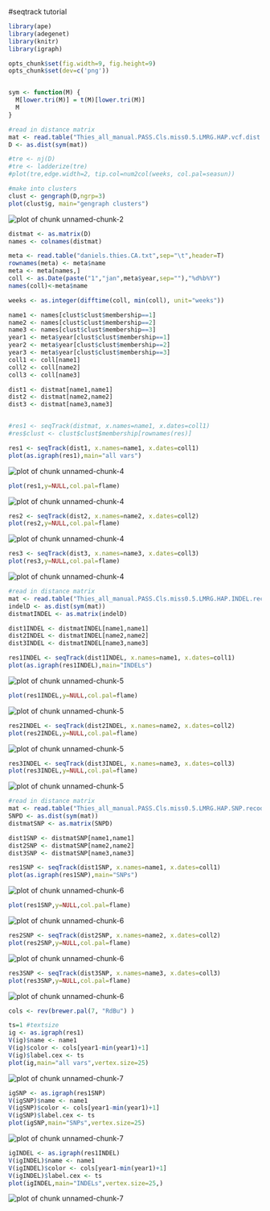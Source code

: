 #seqtrack tutorial  

```r
library(ape)
library(adegenet)
library(knitr)
library(igraph)

opts_chunk$set(fig.width=9, fig.height=9)
opts_chunk$set(dev=c('png'))


sym <- function(M) {
  M[lower.tri(M)] = t(M)[lower.tri(M)]
  M
}
```

```r
#read in distance matrix
mat <- read.table("Thies_all_manual.PASS.Cls.miss0.5.LMRG.HAP.vcf.dist.tab.txt",sep="\t")
D <- as.dist(sym(mat))

#tre <- nj(D)
#tre <- ladderize(tre)
#plot(tre,edge.width=2, tip.col=num2col(weeks, col.pal=seasun))

#make into clusters
clust <- gengraph(D,ngrp=3)
plot(clust$g, main="gengraph clusters")
```

![plot of chunk unnamed-chunk-2](figure/unnamed-chunk-2-1.png) 

```r
distmat <- as.matrix(D)
names <- colnames(distmat)
```


```r
meta <- read.table("daniels.thies.CA.txt",sep="\t",header=T)
rownames(meta) <- meta$name
meta <- meta[names,]
coll <- as.Date(paste("1","jan",meta$year,sep=""),"%d%b%Y")
names(coll)<-meta$name

weeks <- as.integer(difftime(coll, min(coll), unit="weeks"))

name1 <- names[clust$clust$membership==1]
name2 <- names[clust$clust$membership==2]
name3 <- names[clust$clust$membership==3]
year1 <- meta$year[clust$clust$membership==1]
year2 <- meta$year[clust$clust$membership==2]
year3 <- meta$year[clust$clust$membership==3]
coll1 <- coll[name1]
coll2 <- coll[name2]
coll3 <- coll[name3]
```


```r
dist1 <- distmat[name1,name1]
dist2 <- distmat[name2,name2]
dist3 <- distmat[name3,name3]


#res1 <- seqTrack(distmat, x.names=name1, x.dates=coll1)
#res$clust <- clust$clust$membership[rownames(res)]

res1 <- seqTrack(dist1, x.names=name1, x.dates=coll1)
plot(as.igraph(res1),main="all vars")
```

![plot of chunk unnamed-chunk-4](figure/unnamed-chunk-4-1.png) 

```r
plot(res1,y=NULL,col.pal=flame)
```

![plot of chunk unnamed-chunk-4](figure/unnamed-chunk-4-2.png) 

```r
res2 <- seqTrack(dist2, x.names=name2, x.dates=coll2)
plot(res2,y=NULL,col.pal=flame)
```

![plot of chunk unnamed-chunk-4](figure/unnamed-chunk-4-3.png) 

```r
res3 <- seqTrack(dist3, x.names=name3, x.dates=coll3)
plot(res3,y=NULL,col.pal=flame)
```

![plot of chunk unnamed-chunk-4](figure/unnamed-chunk-4-4.png) 




```r
#read in distance matrix
mat <- read.table("Thies_all_manual.PASS.Cls.miss0.5.LMRG.HAP.INDEL.recode.vcf.dist.tab.txt",sep="\t")
indelD <- as.dist(sym(mat))
distmatINDEL <- as.matrix(indelD)

dist1INDEL <- distmatINDEL[name1,name1]
dist2INDEL <- distmatINDEL[name2,name2]
dist3INDEL <- distmatINDEL[name3,name3]

res1INDEL <- seqTrack(dist1INDEL, x.names=name1, x.dates=coll1)
plot(as.igraph(res1INDEL),main="INDELs")
```

![plot of chunk unnamed-chunk-5](figure/unnamed-chunk-5-1.png) 

```r
plot(res1INDEL,y=NULL,col.pal=flame)
```

![plot of chunk unnamed-chunk-5](figure/unnamed-chunk-5-2.png) 

```r
res2INDEL <- seqTrack(dist2INDEL, x.names=name2, x.dates=coll2)
plot(res2INDEL,y=NULL,col.pal=flame)
```

![plot of chunk unnamed-chunk-5](figure/unnamed-chunk-5-3.png) 

```r
res3INDEL <- seqTrack(dist3INDEL, x.names=name3, x.dates=coll3)
plot(res3INDEL,y=NULL,col.pal=flame)
```

![plot of chunk unnamed-chunk-5](figure/unnamed-chunk-5-4.png) 


```r
#read in distance matrix
mat <- read.table("Thies_all_manual.PASS.Cls.miss0.5.LMRG.HAP.SNP.recode.vcf.dist.tab.txt",sep="\t")
SNPD <- as.dist(sym(mat))
distmatSNP <- as.matrix(SNPD)

dist1SNP <- distmatSNP[name1,name1]
dist2SNP <- distmatSNP[name2,name2]
dist3SNP <- distmatSNP[name3,name3]

res1SNP <- seqTrack(dist1SNP, x.names=name1, x.dates=coll1)
plot(as.igraph(res1SNP),main="SNPs")
```

![plot of chunk unnamed-chunk-6](figure/unnamed-chunk-6-1.png) 

```r
plot(res1SNP,y=NULL,col.pal=flame)
```

![plot of chunk unnamed-chunk-6](figure/unnamed-chunk-6-2.png) 

```r
res2SNP <- seqTrack(dist2SNP, x.names=name2, x.dates=coll2)
plot(res2SNP,y=NULL,col.pal=flame)
```

![plot of chunk unnamed-chunk-6](figure/unnamed-chunk-6-3.png) 

```r
res3SNP <- seqTrack(dist3SNP, x.names=name3, x.dates=coll3)
plot(res3SNP,y=NULL,col.pal=flame)
```

![plot of chunk unnamed-chunk-6](figure/unnamed-chunk-6-4.png) 



```r
cols <- rev(brewer.pal(7, "RdBu") )

ts=1 #textsize
ig <- as.igraph(res1)
V(ig)$name <- name1
V(ig)$color <- cols[year1-min(year1)+1]
V(ig)$label.cex <- ts
plot(ig,main="all vars",vertex.size=25)
```

![plot of chunk unnamed-chunk-7](figure/unnamed-chunk-7-1.png) 

```r
igSNP <- as.igraph(res1SNP)
V(igSNP)$name <- name1
V(igSNP)$color <- cols[year1-min(year1)+1]
V(igSNP)$label.cex <- ts
plot(igSNP,main="SNPs",vertex.size=25)
```

![plot of chunk unnamed-chunk-7](figure/unnamed-chunk-7-2.png) 

```r
igINDEL <- as.igraph(res1INDEL)
V(igINDEL)$name <- name1
V(igINDEL)$color <- cols[year1-min(year1)+1]
V(igINDEL)$label.cex <- ts
plot(igINDEL,main="INDELs",vertex.size=25,)
```

![plot of chunk unnamed-chunk-7](figure/unnamed-chunk-7-3.png) 
